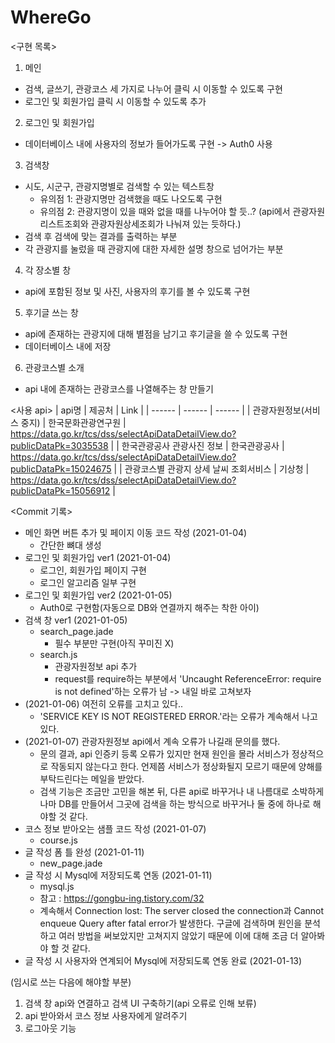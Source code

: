# WhereGo

<구현 목록>

1. 메인
+ 검색, 글쓰기, 관광코스 세 가지로 나누어 클릭 시 이동할 수 있도록 구현
+ 로그인 및 회원가입 클릭 시 이동할 수 있도록 추가

2. 로그인 및 회원가입
+ 데이터베이스 내에 사용자의 정보가 들어가도록 구현 -> Auth0 사용

3. 검색창
+ 시도, 시군구, 관광지명별로 검색할 수 있는 텍스트창
  + 유의점 1: 관광지명만 검색했을 때도 나오도록 구현
  + 유의점 2: 관광지명이 있을 때와 없을 때를 나누어야 할 듯..? (api에서 관광자원리스트조회와 관광자원상세조회가 나눠져 있는 듯하다.)
+ 검색 후 검색에 맞는 결과를 출력하는 부분
+ 각 관광지를 눌렀을 때 관광지에 대한 자세한 설명 창으로 넘어가는 부분

4. 각 장소별 창
+ api에 포함된 정보 및 사진, 사용자의 후기를 볼 수 있도록 구현

5. 후기글 쓰는 창
+ api에 존재하는 관광지에 대해 별점을 남기고 후기글을 쓸 수 있도록 구현
+ 데이터베이스 내에 저장

6. 관광코스별 소개
+ api 내에 존재하는 관광코스를 나열해주는 창 만들기


<사용 api>
| api명 | 제공처 | Link |
| ------ | ------ | ------ |
| 관광자원정보(서비스 중지) | 한국문화관광연구원 | https://data.go.kr/tcs/dss/selectApiDataDetailView.do?publicDataPk=3035538 |
| 한국관광공사 관광사진 정보 | 한국관광공사 | https://data.go.kr/tcs/dss/selectApiDataDetailView.do?publicDataPk=15024675 |
| 관광코스별 관광지 상세 날씨 조회서비스 | 기상청 | https://data.go.kr/tcs/dss/selectApiDataDetailView.do?publicDataPk=15056912 |


<Commit 기록>
- 메인 화면 버튼 추가 및 페이지 이동 코드 작성 (2021-01-04)
  + 간단한 뼈대 생성
- 로그인 및 회원가입 ver1 (2021-01-04)
  + 로그인, 회원가입 페이지 구현
  + 로그인 알고리즘 일부 구현
- 로그인 및 회원가입 ver2 (2021-01-05)
  + Auth0로 구현함(자동으로 DB와 연결까지 해주는 착한 아이)
- 검색 창 ver1 (2021-01-05)
  + search_page.jade
    + 필수 부분만 구현(아직 꾸미진 X)
  + search.js
    + 관광자원정보 api 추가
    + request를 require하는 부분에서 'Uncaught ReferenceError: require is not defined'하는 오류가 남 -> 내일 바로 고쳐보자
- (2021-01-06) 여전히 오류를 고치고 있다..
  + 'SERVICE KEY IS NOT REGISTERED ERROR.'라는 오류가 계속해서 나고 있다.
- (2021-01-07) 관광자원정보 api에서 계속 오류가 나길래 문의를 했다.
  + 문의 결과, api 인증키 등록 오류가 있지만 현재 원인을 몰라 서비스가 정상적으로 작동되지 않는다고 한다. 언제쯤 서비스가 정상화될지 모르기 때문에 양해를 부탁드린다는 메일을 받았다.
  + 검색 기능은 조금만 고민을 해본 뒤, 다른 api로 바꾸거나 내 나름대로 소박하게나마 DB를 만들어서 그곳에 검색을 하는 방식으로 바꾸거나 둘 중에 하나로 해야할 것 같다.
- 코스 정보 받아오는 샘플 코드 작성 (2021-01-07)
  + course.js
- 글 작성 폼 틀 완성 (2021-01-11)
  + new_page.jade
- 글 작성 시 Mysql에 저장되도록 연동 (2021-01-11)
  + mysql.js
  + 참고 : https://gongbu-ing.tistory.com/32
  + 계속해서 Connection lost: The server closed the connection과 Cannot enqueue Query after fatal error가 발생한다. 구글에 검색하며 원인을 분석하고 여러 방법을 써보았지만 고쳐지지 않았기 때문에 이에 대해 조금 더 알아봐야 할 것 같다.
- 글 작성 시 사용자와 연계되어 Mysql에 저장되도록 연동 완료 (2021-01-13)


(임시로 쓰는 다음에 해야할 부분)
1. 검색 창 api와 연결하고 검색 UI 구축하기(api 오류로 인해 보류)
2. api 받아와서 코스 정보 사용자에게 알려주기
3. 로그아웃 기능
